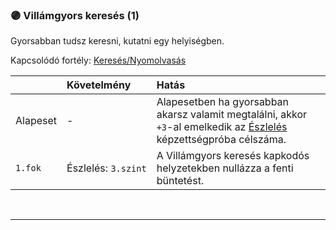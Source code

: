 ### 🟣 Villámgyors keresés (1)

Gyorsabban tudsz keresni, kutatni egy helyiségben.

Kapcsolódó fortély: [Keresés/Nyomolvasás](kereses_nyomolvasas.md)

|          | Követelmény              | Hatás                                                                                                                                             |
| :------- | :----------------------- | :------------------------------------------------------------------------------------------------------------------------------------------------ |
| Alapeset | -                        | Alapesetben ha gyorsabban akarsz valamit megtalálni, akkor `+3`-al emelkedik az [Észlelés](../kepzettsegek/eszleles.md) képzettségpróba célszáma. |
| `1.fok`  | Észlelés:&nbsp;`3.szint` | A Villámgyors keresés kapkodós helyzetekben nullázza a fenti büntetést.                                                                           |

<br />

---
